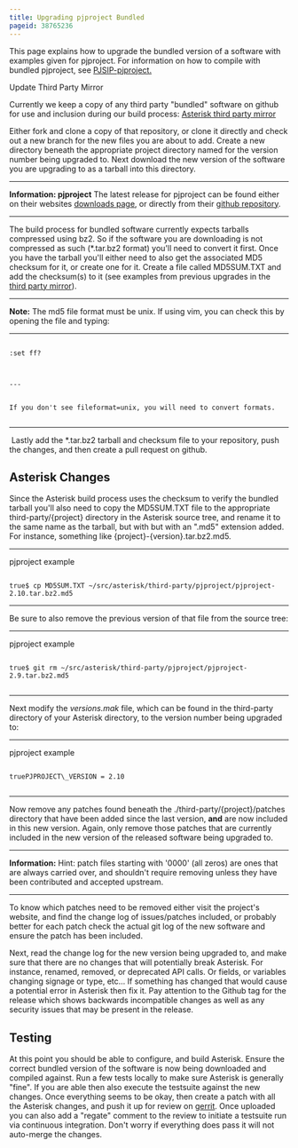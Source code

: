 ```yaml
---
title: Upgrading pjproject Bundled
pageid: 38765236
---
```


This page explains how to upgrade the bundled version of a software with examples given for pjproject. For information on how to compile with bundled pjproject, see [PJSIP-pjproject.](/PJSIP-pjproject)

Update Third Party Mirror

Currently we keep a copy of any third party "bundled" software on github for use and inclusion during our build process: [Asterisk third party mirror](https://github.com/asterisk/third-party)

Either fork and clone a copy of that repository, or clone it directly and check out a new branch for the new files you are about to add. Create a new directory beneath the appropriate project directory named for the version number being upgraded to. Next download the new version of the software you are upgrading to as a tarball into this directory.




---


**Information: pjproject** The latest release for pjproject can be found either on their websites [downloads page](https://www.pjsip.org/download.htm), or directly from their [github repository](https://github.com/pjsip/pjproject/releases).

  



---


The build process for bundled software currently expects tarballs compressed using bz2. So if the software you are downloading is not compressed as such (\*.tar.bz2 format) you'll need to convert it first. Once you have the tarball you'll either need to also get the associated MD5 checksum for it, or create one for it. Create a file called MD5SUM.TXT and add the checksum(s) to it (see examples from previous upgrades in the [third party mirror](https://github.com/asterisk/third-party)).




---

**Note:**  The md5 file format must be unix. If using vim, you can check this by opening the file and typing:




---

  
  


```

:set ff?  



---


If you don't see fileformat=unix, you will need to convert formats.


```




---


 Lastly add the \*.tar.bz2 tarball and checksum file to your repository, push the changes, and then create a pull request on github.

Asterisk Changes
----------------

Since the Asterisk build process uses the checksum to verify the bundled tarball you'll also need to copy the MD5SUM.TXT file to the appropriate third-party/{project} directory in the Asterisk source tree, and rename it to the same name as the tarball, but with but with an ".md5" extension added. For instance, something like {project}-{version}.tar.bz2.md5.




---

  
pjproject example  


```

true$ cp MD5SUM.TXT ~/src/asterisk/third-party/pjproject/pjproject-2.10.tar.bz2.md5

```



---


Be sure to also remove the previous version of that file from the source tree:




---

  
pjproject example  


```

true$ git rm ~/src/asterisk/third-party/pjproject/pjproject-2.9.tar.bz2.md5


```



---


Next modify the *versions.mak* file, which can be found in the third-party directory of your Asterisk directory, to the version number being upgraded to:




---

  
pjproject example  


```

truePJPROJECT\_VERSION = 2.10


```



---


Now remove any patches found beneath the ./third-party/{project}/patches directory that have been added since the last version, **and** are now included in this new version. Again, only remove those patches that are currently included in the new version of the released software being upgraded to.




---


**Information:**  Hint: patch files starting with '0000' (all zeros) are ones that are always carried over, and shouldn't require removing unless they have been contributed and accepted upstream.

  



---


To know which patches need to be removed either visit the project's website, and find the change log of issues/patches included, or probably better for each patch check the actual git log of the new software and ensure the patch has been included.

Next, read the change log for the new version being upgraded to, and make sure that there are no changes that will potentially break Asterisk. For instance, renamed, removed, or deprecated API calls. Or fields, or variables changing signage or type, etc... If something has changed that would cause a potential error in Asterisk then fix it. Pay attention to the Github tag for the release which shows backwards incompatible changes as well as any security issues that may be present in the release.

Testing
-------

At this point you should be able to configure, and build Asterisk. Ensure the correct bundled version of the software is now being downloaded and compiled against. Run a few tests locally to make sure Asterisk is generally "fine". If you are able then also execute the testsuite against the new changes. Once everything seems to be okay, then create a patch with all the Asterisk changes, and push it up for review on [gerrit](/Gerrit-Usage). Once uploaded you can also add a "regate" comment to the review to initiate a testsuite run via continuous integration. Don't worry if everything does pass it will not auto-merge the changes.

 

